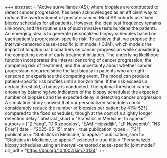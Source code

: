+++
abstract = "Active surveillance (AS), where biopsies are conducted to detect cancer progression, has been acknowledged as an efficient way to reduce the overtreatment of prostate cancer. Most AS cohorts use fixed biopsy schedules for all patients. However, the ideal test frequency remains unknown, and the routine use of such invasive tests burdens the patients. An emerging idea is to generate personalized biopsy schedules based on each patient’s progression-specific risk. To achieve that, we propose the interval-censored cause-specific joint model (ICJM), which models the impact of longitudinal biomarkers on cancer progression while considering the competing event of early treatment initiation. The underlying likelihood function incorporates the interval censoring of cancer progression, the competing risk of treatment, and the uncertainty about whether cancer progression occurred since the last biopsy in patients who are right-censored or experience the competing event. The model can produce patient-specific risk profiles until a horizon time. If the risk exceeds a certain threshold, a biopsy is conducted. The optimal threshold can be chosen by balancing two indicators of the biopsy schedules: the expected number of biopsies and the expected delay in detecting cancer progression. A simulation study showed that our personalized schedules could considerably reduce the number of biopsies per patient by 41%-52% compared to the fixed schedules, though at the cost of a slightly longer detection delay."
abstract_short = "Statistics in Medicine, to appear"
authors = ["Z Yang", "D Rizopoulos", "EAM Heijnsdijk", "LF Newcomb", "NS Erler"]
date = "2025-05-15"
math = true
publication_types = ["2"]
publication = "Statistics in Medicine, to appear"
publication_short = "Statistics in Medicine, to appear"
selected = true
title = "Personalized biopsy schedules using an interval-censored cause-specific joint model"
url_pdf = "https://doi.org/10.1002/sim.70134"
+++